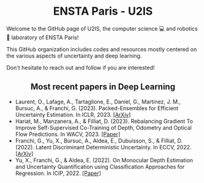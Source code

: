 <div align="center">
  <h1>ENSTA Paris - U2IS</h1>
</div>
Welcome to the GitHub page of U2IS, the computer science 💻 and robotics 🤖 laboratory of ENSTA Paris!

This GitHub organization includes codes and resources mostly centered on the various aspects of uncertainty and deep learning.

Don't hesitate to reach out and follow if you are interested!

<div align="center">
  <h2> Most recent papers in Deep Learning </h2>
</div>

- Laurent, O., Lafage, A., Tartaglione, E., Daniel, G., Martinez, J. M., Bursuc, A., & Franchi, G. (2023). Packed-Ensembles for Efficient Uncertainty Estimation. In ICLR, 2023. [[ArXiv]](https://arxiv.org/pdf/2210.09184.pdf)
- Hariat, M., Manzanera, A., & Filliat, D. (2023). Rebalancing Gradient To Improve Self-Supervised Co-Training of Depth, Odometry and Optical Flow Predictions. In WACV, 2023. [[Paper]](https://hal.science/hal-03964607/file/wacv23.pdf)
- Franchi, G., Yu, X., Bursuc, A., Aldea, E., Dubuisson, S., & Filliat, D. (2022). Latent Discriminant Deterministic Uncertainty. In ECCV, 2022. [[ArXiv]](https://arxiv.org/pdf/2207.10130.pdf)
- Yu, X., Franchi, G., & Aldea, E. (2022). On Monocular Depth Estimation and Uncertainty Quantification using Classification Approaches for Regression. In ICIP, 2022. [[Paper]](https://hal.science/hal-03775941/document)
